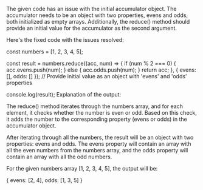The given code has an issue with the initial accumulator object. The accumulator needs to be an object with two properties, evens and odds, both initialized as empty arrays. Additionally, the reduce() method should provide an initial value for the accumulator as the second argument.

Here's the fixed code with the issues resolved:

const numbers = [1, 2, 3, 4, 5];

const result = numbers.reduce((acc, num) => {
  if (num % 2 === 0) {
    acc.evens.push(num);
  } else {
    acc.odds.push(num);
  }
  return acc;
}, { evens: [], odds: [] }); // Provide initial value as an object with 'evens' and 'odds' properties

console.log(result);
Explanation of the output:

The reduce() method iterates through the numbers array, and for each element, it checks whether the number is even or odd. Based on this check, it adds the number to the corresponding property (evens or odds) in the accumulator object.

After iterating through all the numbers, the result will be an object with two properties: evens and odds. The evens property will contain an array with all the even numbers from the numbers array, and the odds property will contain an array with all the odd numbers.

For the given numbers array [1, 2, 3, 4, 5], the output will be:

{
  evens: [2, 4],
  odds: [1, 3, 5]
}